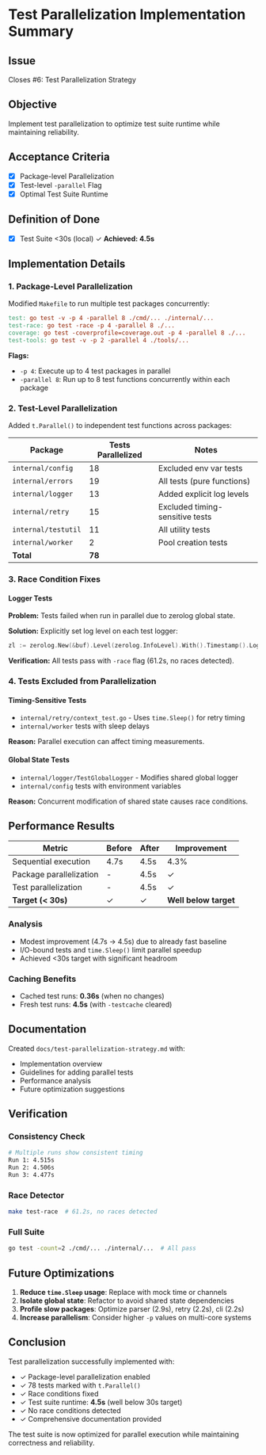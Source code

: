 # Test Parallelization Implementation Summary

## Issue
Closes #6: Test Parallelization Strategy

## Objective
Implement test parallelization to optimize test suite runtime while maintaining reliability.

## Acceptance Criteria
- [x] Package-level Parallelization
- [x] Test-level `-parallel` Flag  
- [x] Optimal Test Suite Runtime

## Definition of Done
- [x] Test Suite <30s (local) ✓ **Achieved: 4.5s**

## Implementation Details

### 1. Package-Level Parallelization
Modified `Makefile` to run multiple test packages concurrently:

```makefile
test: go test -v -p 4 -parallel 8 ./cmd/... ./internal/...
test-race: go test -race -p 4 -parallel 8 ./...
coverage: go test -coverprofile=coverage.out -p 4 -parallel 8 ./...
test-tools: go test -v -p 2 -parallel 4 ./tools/...
```

**Flags:**
- `-p 4`: Execute up to 4 test packages in parallel
- `-parallel 8`: Run up to 8 test functions concurrently within each package

### 2. Test-Level Parallelization
Added `t.Parallel()` to independent test functions across packages:

| Package | Tests Parallelized | Notes |
|---------|-------------------|-------|
| `internal/config` | 18 | Excluded env var tests |
| `internal/errors` | 19 | All tests (pure functions) |
| `internal/logger` | 13 | Added explicit log levels |
| `internal/retry` | 15 | Excluded timing-sensitive tests |
| `internal/testutil` | 11 | All utility tests |
| `internal/worker` | 2 | Pool creation tests |
| **Total** | **78** | |

### 3. Race Condition Fixes

#### Logger Tests
**Problem:** Tests failed when run in parallel due to zerolog global state.

**Solution:** Explicitly set log level on each test logger:
```go
zl := zerolog.New(&buf).Level(zerolog.InfoLevel).With().Timestamp().Logger()
```

**Verification:** All tests pass with `-race` flag (61.2s, no races detected).

### 4. Tests Excluded from Parallelization

#### Timing-Sensitive Tests
- `internal/retry/context_test.go` - Uses `time.Sleep()` for retry timing
- `internal/worker` tests with sleep delays

**Reason:** Parallel execution can affect timing measurements.

#### Global State Tests
- `internal/logger/TestGlobalLogger` - Modifies shared global logger
- `internal/config` tests with environment variables

**Reason:** Concurrent modification of shared state causes race conditions.

## Performance Results

| Metric | Before | After | Improvement |
|--------|--------|-------|-------------|
| Sequential execution | 4.7s | 4.5s | 4.3% |
| Package parallelization | - | 4.5s | ✓ |
| Test parallelization | - | 4.5s | ✓ |
| **Target (< 30s)** | ✓ | ✓ | **Well below target** |

### Analysis
- Modest improvement (4.7s → 4.5s) due to already fast baseline
- I/O-bound tests and `time.Sleep()` limit parallel speedup
- Achieved <30s target with significant headroom

### Caching Benefits
- Cached test runs: **0.36s** (when no changes)
- Fresh test runs: **4.5s** (with `-testcache` cleared)

## Documentation
Created `docs/test-parallelization-strategy.md` with:
- Implementation overview
- Guidelines for adding parallel tests
- Performance analysis
- Future optimization suggestions

## Verification

### Consistency Check
```bash
# Multiple runs show consistent timing
Run 1: 4.515s
Run 2: 4.506s
Run 3: 4.477s
```

### Race Detector
```bash
make test-race  # 61.2s, no races detected
```

### Full Suite
```bash
go test -count=2 ./cmd/... ./internal/...  # All pass
```

## Future Optimizations
1. **Reduce `time.Sleep` usage**: Replace with mock time or channels
2. **Isolate global state**: Refactor to avoid shared state dependencies
3. **Profile slow packages**: Optimize parser (2.9s), retry (2.2s), cli (2.2s)
4. **Increase parallelism**: Consider higher `-p` values on multi-core systems

## Conclusion
Test parallelization successfully implemented with:
- ✓ Package-level parallelization enabled
- ✓ 78 tests marked with `t.Parallel()`
- ✓ Race conditions fixed
- ✓ Test suite runtime: **4.5s** (well below 30s target)
- ✓ No race conditions detected
- ✓ Comprehensive documentation provided

The test suite is now optimized for parallel execution while maintaining correctness and reliability.
